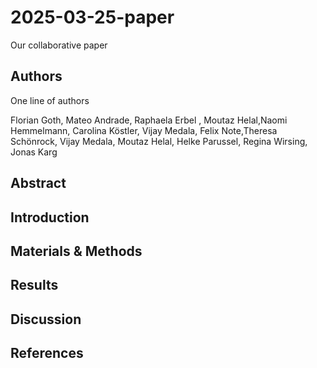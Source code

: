 # 2025-03-25-paper
Our collaborative paper

## Authors
One line of authors
 

Florian Goth, Mateo Andrade, Raphaela Erbel , Moutaz Helal,Naomi Hemmelmann, Carolina Köstler, Vijay Medala, Felix Note,Theresa Schönrock, Vijay Medala, Moutaz Helal, Helke Parussel,  Regina Wirsing, Jonas Karg 
## Abstract


## Introduction

## Materials & Methods

## Results

## Discussion

## References



